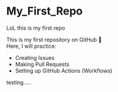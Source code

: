 # My_First_Repo
LoL this is my first repo 


This is my first repository on GitHub 🚀  
Here, I will practice:
- Creating Issues
- Making Pull Requests
- Setting up GitHub Actions (Workflows)

testing.....

